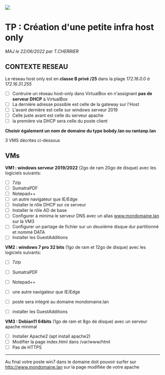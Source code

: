 ![](https://media-exp1.licdn.com/dms/image/C4D0BAQEJIrLeIu3hgg/company-logo_200_200/0/1568885231849?e=2159024400&v=beta&t=VmG6ouGc0bZv7vXQLokouf_RUEIRI32PnPfz92LVwa4)

# TP : Création d'une petite infra host only

*MAJ le 22/06/2022 par T.CHERRIER*

## CONTEXTE RESEAU

Le réseau host only est en **classe B privé /25** dans la plage 
*172.16.0.0 à 172.16.31.255*

- [ ] Contruire un réseau host-only dans VirtualBox en n'assignant **pas de serveur DHCP** à VirtualBox
- [ ] La dernière adresse possible est celle de la gateway sur l'Host
- [ ] L'avant dernière est celle sur windows serveur 2019
- [ ] Celle juste avant est celle du serveur apache
- [ ] la première via DHCP sera celle du poste client

**Choisir également un nom de domaine du type bobdy.lan ou rantanp.lan**

3 VMS décrites ci-dessous

## VMs


**VM1 : windows serveur 2019/2022** (2go de ram 20go de disque) avec les logiciels suivants:

- [ ] 7zip
- [ ] SumatraPDF
- [ ] Notepad++
- [ ] un autre navigateur que IE/Edge
- [ ] Installer le rôle DHCP sur ce serveur
- [ ] Installer le rôle AD de base
- [ ] Configurer à minima le serveur DNS avec un alias www.mondomaine.lan sur la VM3
- [ ] Configurer un partage de fichier sur un deuxième disque dur partitionné et nommé DATA
- [ ] Installer les GuestAdditions

**VM2 : windows 7 pro 32 bits** (1go de ram et 12go de disque) avec les logiciels suivants:

- [ ] 7zip
- [ ] SumatraPDF
- [ ] Notepad++
- [ ] une autre navigateur que IE/Edge
- [ ] poste sera intégré au domaine mondomaine.lan
- [ ] installer les GuestAdditions



**VM3 : Debian11 64bits** (1go de ram et 8go de disque) avec un serveur apache minimal

- [ ] Installer Apache2 (apt install apache2)
- [ ] Modifier la page index.html dans /var/www/html
- [ ] Pas de HTTPS

---
Au final votre poste win7 dans le domaine doit pouvoir surfer sur http://www.mondomaine.lan sur la page modifiée de votre apache